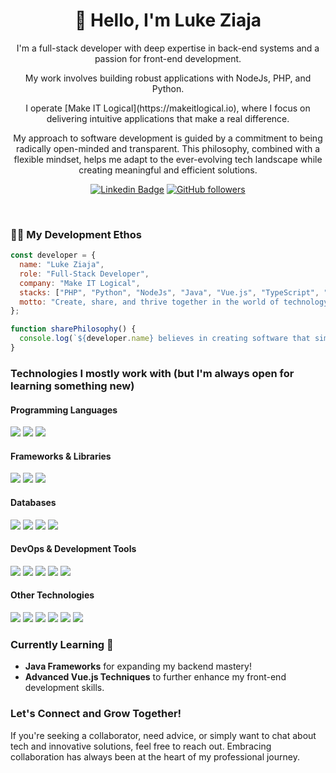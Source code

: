 <h1 align="center">👋 Hello, I'm Luke Ziaja</h1>

<p align="center">
I'm a full-stack developer with deep expertise in back-end systems and a passion for front-end development. 
</p>
<p align="center">
My work involves building robust applications with NodeJs, PHP, and Python. 
</p>
<p align="center">
I operate [Make IT Logical](https://makeitlogical.io), where I focus on delivering intuitive applications that make a real difference.
</p>

<p align="center">
My approach to software development is guided by a commitment to being radically open-minded and transparent. This philosophy, combined with a flexible mindset, helps me adapt to the ever-evolving tech landscape while creating meaningful and efficient solutions.
</p>

<div align="center">

[![Linkedin Badge](https://img.shields.io/badge/-Luke_Ziaja-blue?style=flat-square&logo=Linkedin&logoColor=white&link=https://www.linkedin.com/in/logical-luke/)](https://www.linkedin.com/in/logical-luke/)
[![GitHub followers](https://img.shields.io/github/followers/logical-luke.svg?style=social&label=Follow&maxAge=2592000)](https://github.com/logical-luke?tab=followers)
</div>
<br>

<h3>👨‍💻 My Development Ethos</h3>

```javascript
const developer = {
  name: "Luke Ziaja",
  role: "Full-Stack Developer",
  company: "Make IT Logical",
  stacks: ["PHP", "Python", "NodeJs", "Java", "Vue.js", "TypeScript", "Symfony"],
  motto: "Create, share, and thrive together in the world of technology."
};

function sharePhilosophy() {
  console.log(`${developer.name} believes in creating software that simplifies, delights, and serves.`);
}
```

### Technologies I mostly work with (but I'm always open for learning something new)

#### Programming Languages
<p> 
  <img src="https://img.shields.io/badge/code-PHP-blue"></img>
  <img src="https://img.shields.io/badge/code-Python-blue"></img>
  <img src="https://img.shields.io/badge/code-JavaScript-blue"></img>
</p>

#### Frameworks & Libraries
<p>
  <img src="https://img.shields.io/badge/framework-Vue.js-blue"></img>
  <img src="https://img.shields.io/badge/framework-Symfony-blue"></img>
  <img src="https://img.shields.io/badge/style-TailwindCSS-blue"></img>
</p>

#### Databases
<p>
  <img src="https://img.shields.io/badge/database-SQL-blue"></img>
  <img src="https://img.shields.io/badge/database-ElasticSearch-blue"></img>
  <img src="https://img.shields.io/badge/database-MongoDB-blue"></img>
  <img src="https://img.shields.io/badge/database-Redis-blue"></img>
</p>

#### DevOps & Development Tools
<p>
  <img src="https://img.shields.io/badge/tool-Docker-blue"></img>
  <img src="https://img.shields.io/badge/tool-AWS-blue"></img>
  <img src="https://img.shields.io/badge/tool-Git-blue"></img>
  <img src="https://img.shields.io/badge/CI_CD-GitHub_Pipelines-blue"></img>
  <img src="https://img.shields.io/badge/tool-JetBrains_IDEs-blue"></img>
</p>

#### Other Technologies
<p>
  <img src="https://img.shields.io/badge/os-Linux-blue"></img>
  <img src="https://img.shields.io/badge/webserver-nginx-blue"></img>
  <img src="https://img.shields.io/badge/messaging-Kafka-blue"></img>
  <img src="https://img.shields.io/badge/messaging-RabbitMQ-blue"></img>
  <img src="https://img.shields.io/badge/design_patterns-REST-blue"></img>
  <img src="https://img.shields.io/badge/practice-Design_Patterns-blue"></img>
</p>

### Currently Learning 🌱
- **Java Frameworks** for expanding my backend mastery!
- **Advanced Vue.js Techniques** to further enhance my front-end development skills.

### Let's Connect and Grow Together!
If you're seeking a collaborator, need advice, or simply want to chat about tech and innovative solutions, feel free to reach out. Embracing collaboration has always been at the heart of my professional journey.
